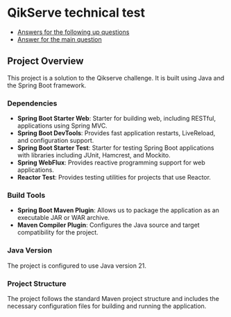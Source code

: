 # QikServe technical test

- [Answers for the following up questions](https://github.com/brerodrigues/Qikserv-Technical-Test/blob/master/follow-up-question.md)
- [Answer for the main question](https://github.com/brerodrigues/Qikserv-Technical-Test/blob/master/main-question.md) 

## Project Overview

This project is a solution to the Qikserve challenge. It is built using Java and the Spring Boot framework.

### Dependencies

- **Spring Boot Starter Web**: Starter for building web, including RESTful, applications using Spring MVC.
- **Spring Boot DevTools**: Provides fast application restarts, LiveReload, and configuration support.
- **Spring Boot Starter Test**: Starter for testing Spring Boot applications with libraries including JUnit, Hamcrest, and Mockito.
- **Spring WebFlux**: Provides reactive programming support for web applications.
- **Reactor Test**: Provides testing utilities for projects that use Reactor.

### Build Tools

- **Spring Boot Maven Plugin**: Allows us to package the application as an executable JAR or WAR archive.
- **Maven Compiler Plugin**: Configures the Java source and target compatibility for the project.

### Java Version

The project is configured to use Java version 21.

### Project Structure

The project follows the standard Maven project structure and includes the necessary configuration files for building and running the application.



